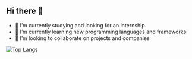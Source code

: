 ## Hi there 👋

- 🔭 I’m currently studying and looking for an internship.
- 🌱 I’m currently learning new programming languages and frameworks
- 👯 I’m looking to collaborate on projects and companies

[![Top Langs](https://github-readme-stats.vercel.app/api/top-langs/?username=GiovaniFZ)](https://github.com/anuraghazra/github-readme-stats)
